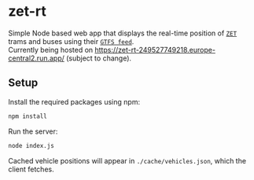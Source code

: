 # zet-rt
Simple Node based web app that displays the real-time position of [`ZET`](https://www.zet.hr/) trams and buses using their [`GTFS feed`](https://www.zet.hr/odredbe/datoteke-u-gtfs-formatu/669).\
Currently being hosted on https://zet-rt-249527749218.europe-central2.run.app/ (subject to change).

## Setup
Install the required packages using npm:
```bash
npm install
```

Run the server:
```bash
node index.js
```

Cached vehicle positions will appear in `./cache/vehicles.json`, which the client fetches.

